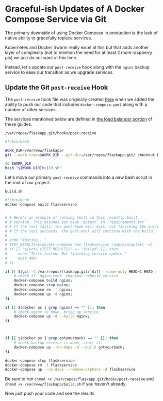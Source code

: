 # Graceful-ish Updates of A Docker Compose Service via Git
The primary downside of using Docker Compose in production is the lack of native ability to gracefully replace services.

Kubernetes and Docker Swarm really excel at this but that adds another layer of complexity (not to mention the need for at least 2 more raspberry pis) we just do not want at this time.

Instead, let's update our `post-receive` hook along with the `nginx` backup service to ease our transition as we upgrade services.


## Update the Git `post-receive` Hook
The `post-receive` hook file was originally created [here](https://github.com/codingforentrepreneurs/Pi-Awesome/blob/main/how-tos/Setup%20Git%20%26%20Version%20Control%20on%20your%20Pi%20Server.md) when we added the ability to push our code that includes `docker-compose.yaml` along with a number of other services.

The services mentioned below are defined in [the load balancer portion](https://github.com/codingforentrepreneurs/Pi-Awesome/blob/main/how-tos/Nginx%20Load%20Balancing%20%26%20Backup%20Service%20in%20Docker%20Compose.md) of these guides.

`/var/repos/flaskapp.git/hooks/post-receive`
```bash
#!/bin/bash

WORK_DIR=/var/www/flaskapp/
git --work-tree=$WORK_DIR --git-dir=/var/repos/flaskapp.git/ checkout HEAD -f

cd $WORK_DIR
bash "${WORK_DIR}build.sh"
```

Let's move our primary `post-receive` commands into a new bash script in the root of our project.

`build.sh`
```bash
#!/bin/bash
docker-compose build flaskservice


# # Here's an example of running tests in this recently built
# # service. This assumes you have `pytest` in `requirements.txt`
# # If the test fails, the post-hook will exit; not finishing the build.
# # If the test succeeds, the post-hook will continue with the build.
#
# echo "Testing..."
# TEST_RESULTS=$(docker-compose run flaskservice /app/bin/pytest -x)
# if [[ "$(echo $TEST_RESULTS)" =~ "failed" ]]; then
#     echo "Tests failed. Not finishing service update."
#     exit 400;
# fi

if [[ $(git -C /var/repos/flaskapp.git/ diff --name-only HEAD~1 HEAD | grep nginx.conf) ]]; then
    # check if `nginx.conf` changed; rebuild service.
    docker-compose build nginx;
    docker-compose stop nginx;
    docker-compose rm -f nginx;
    docker-compose up -d nginx;
fi

if [[ $(docker ps | grep nginx) == "" ]]; then
    # check nginx is down, bring up service
    docker-compose up -d --build nginx;
fi



if [[ $(docker ps | grep gotyourback) == "" ]]; then
    # check backup service is down, start it.
    docker-compose up --no-deps -d --build gotyourback;
fi

docker-compose stop flaskservice
docker-compose rm -f flaskservice
docker-compose up --no-deps --remove-orphans -d flaskservice 
```

Be sure to run `chmod +x /var/repos/flaskapp.git/hooks/post-receive` and `chmod +x /var/www/flaskapp/build.sh` if you haven't already.

Now just push your code and see the results.
